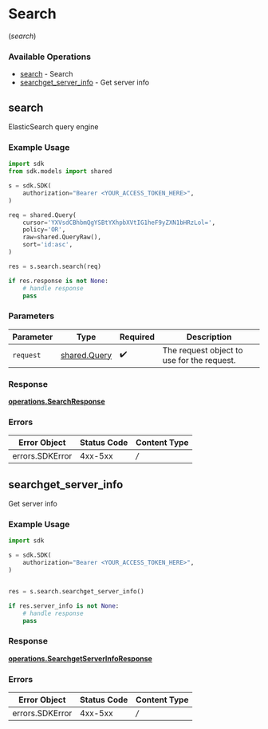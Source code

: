 # Search
(*search*)

### Available Operations

* [search](#search) - Search
* [searchget_server_info](#searchget_server_info) - Get server info

## search

ElasticSearch query engine

### Example Usage

```python
import sdk
from sdk.models import shared

s = sdk.SDK(
    authorization="Bearer <YOUR_ACCESS_TOKEN_HERE>",
)

req = shared.Query(
    cursor='YXVsdCBhbmQgYSBtYXhpbXVtIG1heF9yZXN1bHRzLol=',
    policy='OR',
    raw=shared.QueryRaw(),
    sort='id:asc',
)

res = s.search.search(req)

if res.response is not None:
    # handle response
    pass

```

### Parameters

| Parameter                                    | Type                                         | Required                                     | Description                                  |
| -------------------------------------------- | -------------------------------------------- | -------------------------------------------- | -------------------------------------------- |
| `request`                                    | [shared.Query](../../models/shared/query.md) | :heavy_check_mark:                           | The request object to use for the request.   |


### Response

**[operations.SearchResponse](../../models/operations/searchresponse.md)**
### Errors

| Error Object    | Status Code     | Content Type    |
| --------------- | --------------- | --------------- |
| errors.SDKError | 4xx-5xx         | */*             |

## searchget_server_info

Get server info

### Example Usage

```python
import sdk

s = sdk.SDK(
    authorization="Bearer <YOUR_ACCESS_TOKEN_HERE>",
)


res = s.search.searchget_server_info()

if res.server_info is not None:
    # handle response
    pass

```


### Response

**[operations.SearchgetServerInfoResponse](../../models/operations/searchgetserverinforesponse.md)**
### Errors

| Error Object    | Status Code     | Content Type    |
| --------------- | --------------- | --------------- |
| errors.SDKError | 4xx-5xx         | */*             |
